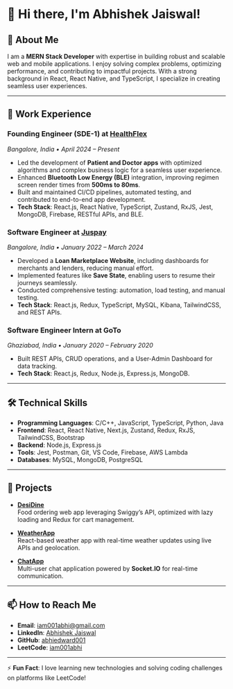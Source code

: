 # 👋 Hi there, I'm Abhishek Jaiswal!

## 🚀 About Me
I am a **MERN Stack Developer** with expertise in building robust and scalable web and mobile applications. I enjoy solving complex problems, optimizing performance, and contributing to impactful projects. With a strong background in React, React Native, and TypeScript, I specialize in creating seamless user experiences.

---

## 🔭 Work Experience

### **Founding Engineer (SDE-1)** at [HealthFlex](https://healthflex.app)  
_Bangalore, India • April 2024 – Present_  
- Led the development of **Patient and Doctor apps** with optimized algorithms and complex business logic for a seamless user experience.
- Enhanced **Bluetooth Low Energy (BLE)** integration, improving regimen screen render times from **500ms to 80ms**.
- Built and maintained CI/CD pipelines, automated testing, and contributed to end-to-end app development.
- **Tech Stack**: React.js, React Native, TypeScript, Zustand, RxJS, Jest, MongoDB, Firebase, RESTful APIs, and BLE.

### **Software Engineer** at [Juspay](https://juspay.in)  
_Bangalore, India • January 2022 – March 2024_  
- Developed a **Loan Marketplace Website**, including dashboards for merchants and lenders, reducing manual effort.
- Implemented features like **Save State**, enabling users to resume their journeys seamlessly.
- Conducted comprehensive testing: automation, load testing, and manual testing.
- **Tech Stack**: React.js, Redux, TypeScript, MySQL, Kibana, TailwindCSS, and REST APIs.

### **Software Engineer Intern** at GoTo  
_Ghaziabad, India • January 2020 – February 2020_  
- Built REST APIs, CRUD operations, and a User-Admin Dashboard for data tracking.
- **Tech Stack**: React.js, Redux, Node.js, Express.js, MongoDB.

---

## 🛠 Technical Skills
- **Programming Languages**: C/C++, JavaScript, TypeScript, Python, Java  
- **Frontend**: React, React Native, Next.js, Zustand, Redux, RxJS, TailwindCSS, Bootstrap  
- **Backend**: Node.js, Express.js  
- **Tools**: Jest, Postman, Git, VS Code, Firebase, AWS Lambda  
- **Databases**: MySQL, MongoDB, PostgreSQL  

---

## 🌟 Projects
- **[DesiDine](https://desidine-5e341.web.app)**  
  Food ordering web app leveraging Swiggy’s API, optimized with lazy loading and Redux for cart management.

- **[WeatherApp](https://weatherapp-2024.web.app)**  
  React-based weather app with real-time weather updates using live APIs and geolocation.

- **[ChatApp](https://github.com/abhiedward001/chatapp_using_socket.io)**  
  Multi-user chat application powered by **Socket.IO** for real-time communication.

---

## 📫 How to Reach Me
- **Email**: [iam001abhi@gmail.com](mailto:iam001abhi@gmail.com)  
- **LinkedIn**: [Abhishek Jaiswal](https://www.linkedin.com/in/abhishek-jaiswal-b67296191/)  
- **GitHub**: [abhiedward001](https://github.com/abhiedward001)  
- **LeetCode**: [iam001abhi](https://leetcode.com/iam001abhi/)  

---

⚡ **Fun Fact**: I love learning new technologies and solving coding challenges on platforms like LeetCode!
